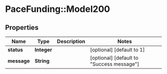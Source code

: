 # PaceFunding::Model200

## Properties
Name | Type | Description | Notes
------------ | ------------- | ------------- | -------------
**status** | **Integer** |  | [optional] [default to 1]
**message** | **String** |  | [optional] [default to &quot;Success message&quot;]


